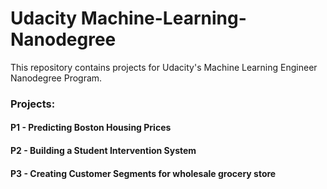 # Udacity Machine-Learning-Nanodegree
This repository contains projects for Udacity's Machine Learning Engineer Nanodegree Program.

### Projects:

#### P1 - Predicting Boston Housing Prices
#### P2 - Building a Student Intervention System
#### P3 - Creating Customer Segments for wholesale grocery store
